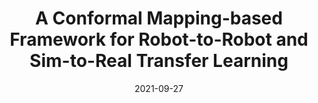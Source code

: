 ---
title: "A Conformal Mapping-based Framework for Robot-to-Robot and Sim-to-Real Transfer Learning"
collection: publications
detail: "enabled"
# permalink: /publication/SCM-IROS2021
permalink: /talks/2021-09-27-talk
# excerpt: 'This paper is about the number 2. The number 3 is left for future work.'
date: 2021-09-27
venue: '2021 IEEE/RSJ International Conference on Intelligent Robots and Systems (IROS)'
paperurl: '/files/pdf/publications/A_Conformal_Mapping-based_Framework_for_Robot-to-Robot_and_Sim-to-Real_Transfer_Learning.pdf'
link: 'https://ieeexplore.ieee.org/abstract/document/9636682'
citation: 'Gao, S. and Bezzo, N., 2021, September. A Conformal Mapping-based Framework for Robot-to-Robot and Sim-to-Real Transfer Learning. In 2021 IEEE/RSJ International Conference on Intelligent Robots and Systems (IROS) (pp. 1289-1295). IEEE.'
order_number: 60
---
